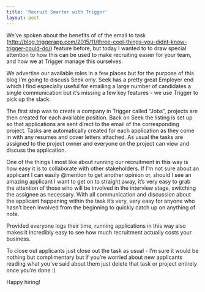 ```yaml
---
title: 'Recruit Smarter with Trigger'
layout: post
---
```


We’ve spoken about the benefits of of the email to task (http://blog.triggerapp.com/2015/11/three-cool-things-you-didnt-know-trigger-could-do/) feature before, but today I wanted to to draw special attention to how this can be used to make recruiting easier for your team, and how we at Trigger manage this ourselves.

We advertise our available roles in a few places but for the purpose of this blog I’m going to discuss Seek only. Seek has a pretty great Employer end which I find especially useful for emailing a large number of candidates a single communication but it’s missing a few key features - we use Trigger to pick up the slack. 

The first step was to create a company in Trigger called “Jobs”, projects are then created for each available position. Back on Seek the listing is set up so that applications are sent direct to the email of the corresponding project. Tasks are automatically created for each application as they come in with any resumes and cover letters attached. As usual the tasks are assigned to the project owner and everyone on the project can view and discuss the application. 

One of the things I most like about running our recruitment in this way is how easy it is to collaborate with other stakeholders. If I’m not sure about an applicant I can easily @mention to get another opinion or, should I see an amazing applicant I want to get on to straight away, it’s very easy to grab the attention of those who will be involved in the interview stage, switching the assignee as necessary. With all communication and discussion about the applicant happening within the task it’s very, very easy for anyone who hasn’t been involved from the beginning to quickly catch up on anything of note.

Provided everyone logs their time, running applications in this way also makes it incredibly easy to see how much recruitment actually costs your business. 

To close out applicants just close out the task as usual - I’m sure it would be nothing but complimentary but if you’re worried about new applicants reading what you’ve said about them just delete that task or project entirely once you’re done :) 

Happy hiring! 

